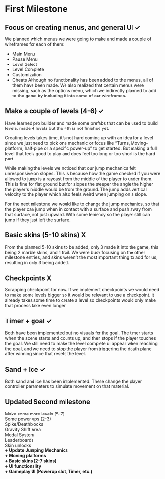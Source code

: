 # First Milestone
## Focus on creating menus, and general UI ✓
We planned which menus we were going to make and made a couple of wireframes for each of them:
- Main Menu
- Pause Menu
- Level Select
- Level Complete
- Customization
- Cheats
Although no functionality has been added to the menus, all of them have been made. We also realized that certain menus were missing, such as the options menu, which we indirectly planned to add to the game by including it into some of our wireframes.

## Make a couple of levels (4-6) ✓
Have learned pro builder and made some prefabs that can be used to build levels.
made 4 levels but the 4th is not finished yet. 

Creating levels takes time, it’s not hard coming up with an idea for a level since we just need to pick one mechanic or focus like “Turns, Moving-platform, half-pipe or a specific power-up” to get started. But making a full level that feels good to play and does feel too long or too short is the hard part.

While making the levels we noticed that our jump mechanics felt unresponsive on slopes. This is because how the game checked if you were allowed to jump is a raycast from the middle of the player to under them. This is fine for flat ground but for slopes the steeper the angle the higher the player's middle would be from the ground.
The jump adds vertical velocity to the player which also feels weird when jumping on a slope.

For the next milestone we would like to change the jump mechanics, so that the player can jump when in contact with a surface and push away from that surface, not just upward.
With some leniency so the player still can jump if they just left the surface.

## Basic skins (5-10 skins) X
From the planned 5-10 skins to be added, only 3 made it into the game, this being 2 marble skins, and 1 trail. We were busy focusing on the other milestone entries, and skins weren’t the most important thing to add for us, resulting in only 3 being added.

## Checkpoints X
Scrapping checkpoint for now. If we implement checkpoints we would need to make some levels bigger so it would be relevant to use a checkpoint. it already takes some time to create a level so checkpoints would only make that process take even longer.

## Timer + goal ✓
Both have been implemented but no visuals for the goal.
The timer starts when the scene starts and counts up, and then stops if the player touches the goal.
We still need to make the level complete ui appear when reaching the goal, and we need to stop the player from triggering the death plane after winning since that resets the level.

## Sand + Ice ✓
Both sand and ice has been implemented. These change the player controller parameters to simulate movement on that material.

## Updated Second milestone
Make some more levels (5-7)<br>
Some power ups (2-3)<br>
Spike/Deathblocks<br>
Gravity Shift Area<br>
Medal System<br>
Leaderboards<br>
Skin unlocks<br>
**\+ Update Jumping Mechanics**<br>
**\+ Moving platforms**<br>
**\+ Basic skins (2-7 skins)**<br>
**\+ UI functionality**<br>
**\+ Gameplay UI (Powerup slot, Timer, etc.)**
